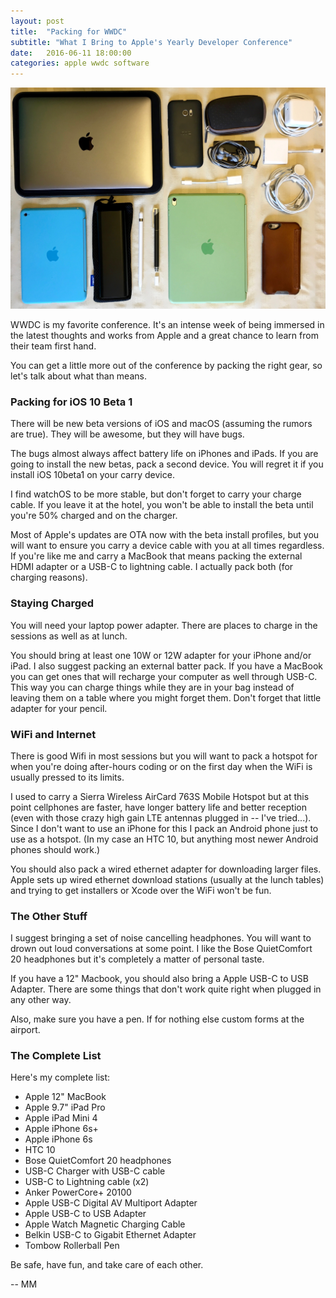 ```yaml
---
layout: post
title:  "Packing for WWDC"
subtitle: "What I Bring to Apple's Yearly Developer Conference"
date:   2016-06-11 18:00:00
categories: apple wwdc software
---
```


![What I Pack](/assets/packing-for-wwdc.jpg)

WWDC is my favorite conference. It's an intense week of being immersed in the latest
thoughts and works from Apple and a great chance to learn from their team first hand.

You can get a little more out of the conference by packing the right gear, so let's talk about
what than means.

### Packing for iOS 10 Beta 1 ###

There will be new beta versions of iOS and macOS (assuming the rumors are true). They will be
awesome, but they will have bugs.

The bugs almost always affect battery life on iPhones and iPads. If you are going to install
the new betas, pack a second device. You will regret it if you install iOS 10beta1 on your
carry device.

I find watchOS to be more stable, but don't forget to carry your charge cable. If you leave it
at the hotel, you won't be able to install the beta until you're 50% charged and on the charger.

Most of Apple's updates are OTA now with the beta install profiles, but you will want to ensure
you carry a device cable with you at all times regardless. If you're like me and carry a MacBook that means packing the external HDMI adapter or a USB-C to lightning cable. I actually pack both (for charging reasons).

### Staying Charged ###

You will need your laptop power adapter. There are places to charge in the sessions as well as at lunch.

You should bring at least one 10W or 12W adapter for your iPhone and/or iPad. I also suggest packing an external batter pack. If you have a MacBook you can get ones that will recharge your computer as well through USB-C. This way you can charge things while they are in your bag instead of leaving them on a table where you might forget them. Don't forget that little adapter for your pencil.

### WiFi and Internet ###

There is good Wifi in most sessions but you will want to pack a hotspot for when you're doing after-hours coding or on the first day when the WiFi is usually pressed to its limits.

I used to carry a Sierra Wireless AirCard 763S Mobile Hotspot but at this point cellphones are faster, have longer battery life and better reception (even with those crazy high gain LTE antennas plugged in -- I've tried...). Since I don't want to use an iPhone for this I pack an Android phone just to use as a hotspot. (In my case an HTC 10, but anything most newer Android phones should work.)

You should also pack a wired ethernet adapter for downloading larger files. Apple sets up wired
ethernet download stations (usually at the lunch tables) and trying to get installers or Xcode
over the WiFi won't be fun.

### The Other Stuff ###

I suggest bringing a set of noise cancelling headphones. You will want to drown out loud conversations at some point. I like the Bose QuietComfort 20 headphones but it's completely a matter of personal taste.

If you have a 12" Macbook, you should also bring a Apple USB-C to USB Adapter. There are some things
that don't work quite right when plugged in any other way.

Also, make sure you have a pen. If for nothing else custom forms at the airport.

### The Complete List ###

Here's my complete list:

 - Apple 12" MacBook
 - Apple 9.7" iPad Pro
 - Apple iPad Mini 4
 - Apple iPhone 6s+
 - Apple iPhone 6s
 - HTC 10
 - Bose QuietComfort 20 headphones
 - USB-C Charger with USB-C cable
 - USB-C to Lightning cable (x2)
 - Anker PowerCore+ 20100
 - Apple USB-C Digital AV Multiport Adapter
 - Apple USB-C to USB Adapter
 - Apple Watch Magnetic Charging Cable
 - Belkin USB-C to Gigabit Ethernet Adapter
 - Tombow Rollerball Pen

 Be safe, have fun, and take care of each other.

 -- MM
